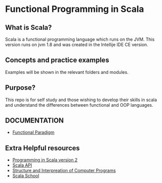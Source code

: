 
# Functional Programming in Scala

## What is Scala?
Scala is a functional programming language which runs on the JVM. This version runs on jvm 1.8 and was created in the Intellije IDE CE version.

## Concepts and practice examples
Examples will be shown in the relevant folders and modules.

## Purpose?
This repo is for self study and those wishing to develop their skills in scala and understand the differences between functional and OOP languages.

## DOCUMENTATION
- [Functional Paradigm](documentation/FunctionalParadigm.md)

## Extra Helpful resources
- [Programming in Scala version 2](http://ccfit.nsu.ru/~den/Scala/programming_in_scala_2nd.pdf)
- [Scala API](http://www.scala-lang.org/api/current/)
- [Structure and Interpreation of Computer Programs](https://mitpress.mit.edu/sicp/full-text/book/book.html)
- [Scala School](http://twitter.github.com/scala_school/)